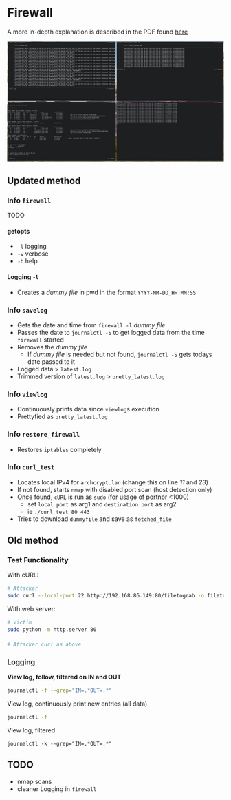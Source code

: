 # Firewall
A more in-depth explanation is described in the PDF found [here](https://github.com/nlantau/Portfolio/blob/master/shell-iptables_on_arch/DA273B_Lab3_Niklas_Lantau.pdf)

![Picture of scripts running](prev.png)

## Updated method

### Info `firewall`
TODO

#### getopts
+ `-l` logging
+ `-v` verbose
+ `-h` help

#### Logging `-l`
+ Creates a *dummy file* in pwd in the format `YYYY-MM-DD_HH:MM:SS`

### Info `savelog`
+ Gets the date and time from `firewall -l` *dummy file*
+ Passes the date to `journalctl -S` to get logged data from the time `firewall` started
+ Removes the *dummy file*
    + If *dummy file* is needed but not found, `journalctl -S` gets todays date passed to it
+ Logged data > `latest.log`
+ Trimmed version of `latest.log` > `pretty_latest.log`

### Info `viewlog`
+ Continuously prints data since `viewlog`s execution
+ Prettyfied as `pretty_latest.log`

### Info `restore_firewall`
+ Restores `iptables` completely

### Info `curl_test`
+ Locates local IPv4 for `archcrypt.lan` (change this on line *11* and *23*)
+ If not found, starts `nmap` with disabled port scan (host detection only)
+ Once found, `cURL` is run as `sudo` (for usage of portnbr <1000)
    + set `local port` as arg1 and `destination port` as arg2
    + ie `./curl_test 80 443`
+ Tries to download `dummyfile` and save as `fetched_file`


## Old method

### Test Functionality

With cURL:

```sh
# Attacker
sudo curl --local-port 22 http://192.168.86.149:80/filetograb -o filetostore
```

With web server:

```sh
# Victim
sudo python -m http.server 80

# Attacker curl as above
```

### Logging

**View log, follow, filtered on IN and OUT**
```sh
journalctl -f --grep="IN=.*OUT=.*"
```


View log, continuously print new entries (all data)
```sh
journalctl -f
```

View log, filtered
```
journalctl -k --grep="IN=.*OUT=.*"
```


## TODO

* nmap scans
* cleaner Logging in `firewall`


